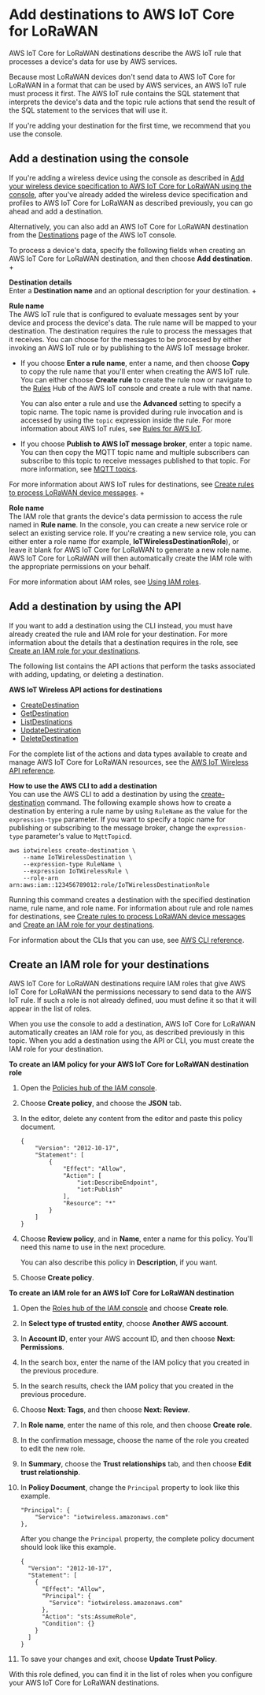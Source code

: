 # Add destinations to AWS IoT Core for LoRaWAN<a name="connect-iot-lorawan-create-destinations"></a>

AWS IoT Core for LoRaWAN destinations describe the AWS IoT rule that processes a device's data for use by AWS services\.

Because most LoRaWAN devices don't send data to AWS IoT Core for LoRaWAN in a format that can be used by AWS services, an AWS IoT rule must process it first\. The AWS IoT rule contains the SQL statement that interprets the device's data and the topic rule actions that send the result of the SQL statement to the services that will use it\.

If you're adding your destination for the first time, we recommend that you use the console\. 

## Add a destination using the console<a name="connect-iot-lorawan-create-destination-console"></a>

If you're adding a wireless device using the console as described in [Add your wireless device specification to AWS IoT Core for LoRaWAN using the console](connect-iot-lorawan-end-devices-add.md#connect-iot-lorawan-end-device-spec-console), after you've already added the wireless device specification and profiles to AWS IoT Core for LoRaWAN as described previously, you can go ahead and add a destination\.

Alternatively, you can also add an AWS IoT Core for LoRaWAN destination from the [ Destinations](https://console.aws.amazon.com/iot/home#/wireless/destinations) page of the AWS IoT console\.

To process a device's data, specify the following fields when creating an AWS IoT Core for LoRaWAN destination, and then choose **Add destination**\.
+ 

**Destination details**  
Enter a **Destination name** and an optional description for your destination\.
+ 

**Rule name**  
The AWS IoT rule that is configured to evaluate messages sent by your device and process the device's data\. The rule name will be mapped to your destination\. The destination requires the rule to process the messages that it receives\. You can choose for the messages to be processed by either invoking an AWS IoT rule or by publishing to the AWS IoT message broker\.
  + If you choose **Enter a rule name**, enter a name, and then choose **Copy** to copy the rule name that you'll enter when creating the AWS IoT rule\. You can either choose **Create rule** to create the rule now or navigate to the [Rules](https://console.aws.amazon.com/iot/home#/create/rule) Hub of the AWS IoT console and create a rule with that name\.

    You can also enter a rule and use the **Advanced** setting to specify a topic name\. The topic name is provided during rule invocation and is accessed by using the `topic` expression inside the rule\. For more information about AWS IoT rules, see [Rules for AWS IoT](iot-rules.md)\.
  + If you choose **Publish to AWS IoT message broker**, enter a topic name\. You can then copy the MQTT topic name and multiple subscribers can subscribe to this topic to receive messages published to that topic\. For more information, see [MQTT topics](topics.md)\.

  For more information about AWS IoT rules for destinations, see [Create rules to process LoRaWAN device messages](connect-iot-lorawan-destination-rules.md)\.
+ 

**Role name**  
The IAM role that grants the device's data permission to access the rule named in **Rule name**\. In the console, you can create a new service role or select an existing service role\. If you're creating a new service role, you can either enter a role name \(for example, **IoTWirelessDestinationRole**\), or leave it blank for AWS IoT Core for LoRaWAN to generate a new role name\. AWS IoT Core for LoRaWAN will then automatically create the IAM role with the appropriate permissions on your behalf\.

  For more information about IAM roles, see [Using IAM roles](https://docs.aws.amazon.com/IAM/latest/UserGuide/id_roles_use.html)\.

## Add a destination by using the API<a name="connect-iot-lorawan-create-destination-api"></a>

If you want to add a destination using the CLI instead, you must have already created the rule and IAM role for your destination\. For more information about the details that a destination requires in the role, see [Create an IAM role for your destinations](#connect-iot-lorawan-create-destinations-roles)\.

The following list contains the API actions that perform the tasks associated with adding, updating, or deleting a destination\.

**AWS IoT Wireless API actions for destinations**
+ [CreateDestination](https://docs.aws.amazon.com/iot-wireless/2020-11-22/apireference/API_CreateDestination.html)
+ [GetDestination](https://docs.aws.amazon.com/iot-wireless/2020-11-22/apireference/API_GetDestination.html)
+ [ListDestinations](https://docs.aws.amazon.com/iot-wireless/2020-11-22/apireference/API_ListDestinations.html)
+ [ UpdateDestination](https://docs.aws.amazon.com/iot-wireless/2020-11-22/apireference/API_UpdateDestination.html)
+ [DeleteDestination](https://docs.aws.amazon.com/iot-wireless/2020-11-22/apireference/API_DeleteDestination.html)

For the complete list of the actions and data types available to create and manage AWS IoT Core for LoRaWAN resources, see the [AWS IoT Wireless API reference](https://docs.aws.amazon.com/iot-wireless/2020-11-22/apireference/welcome.html)\.

**How to use the AWS CLI to add a destination**  
You can use the AWS CLI to add a destination by using the [create\-destination](https://docs.aws.amazon.com/cli/latest/reference/iotwireless/create-destination.html) command\. The following example shows how to create a destination by entering a rule name by using `RuleName` as the value for the `expression-type` parameter\. If you want to specify a topic name for publishing or subscribing to the message broker, change the `expression-type` parameter's value to `MqttTopic`d\.

```
aws iotwireless create-destination \
    --name IoTWirelessDestination \
    --expression-type RuleName \
    --expression IoTWirelessRule \
    --role-arn arn:aws:iam::123456789012:role/IoTWirelessDestinationRole
```

Running this command creates a destination with the specified destination name, rule name, and role name\. For information about rule and role names for destinations, see [Create rules to process LoRaWAN device messages](connect-iot-lorawan-destination-rules.md) and [Create an IAM role for your destinations](#connect-iot-lorawan-create-destinations-roles)\.

For information about the CLIs that you can use, see [AWS CLI reference](https://docs.aws.amazon.com/cli/latest/reference/iotwireless/index.html)\. 

## Create an IAM role for your destinations<a name="connect-iot-lorawan-create-destinations-roles"></a>

AWS IoT Core for LoRaWAN destinations require IAM roles that give AWS IoT Core for LoRaWAN the permissions necessary to send data to the AWS IoT rule\. If such a role is not already defined, uou must define it so that it will appear in the list of roles\.

When you use the console to add a destination, AWS IoT Core for LoRaWAN automatically creates an IAM role for you, as described previously in this topic\. When you add a destination using the API or CLI, you must create the IAM role for your destination\.

**To create an IAM policy for your AWS IoT Core for LoRaWAN destination role**

1. Open the [ Policies hub of the IAM console](https://console.aws.amazon.com/iam/home#/policies)\.

1. Choose **Create policy**, and choose the **JSON** tab\.

1. In the editor, delete any content from the editor and paste this policy document\.

   ```
   {
       "Version": "2012-10-17",
       "Statement": [
           {
               "Effect": "Allow",
               "Action": [
                   "iot:DescribeEndpoint",
                   "iot:Publish"
               ],
               "Resource": "*"
           }
       ]
   }
   ```

1. Choose **Review policy**, and in **Name**, enter a name for this policy\. You'll need this name to use in the next procedure\.

   You can also describe this policy in **Description**, if you want\.

1. Choose **Create policy**\.

**To create an IAM role for an AWS IoT Core for LoRaWAN destination**

1. Open the [ Roles hub of the IAM console](https://console.aws.amazon.com/iam/home#/roles) and choose **Create role**\.

1. In **Select type of trusted entity**, choose **Another AWS account**\.

1. In **Account ID**, enter your AWS account ID, and then choose **Next: Permissions**\.

1. In the search box, enter the name of the IAM policy that you created in the previous procedure\.

1. In the search results, check the IAM policy that you created in the previous procedure\.

1. Choose **Next: Tags**, and then choose **Next: Review**\.

1. In **Role name**, enter the name of this role, and then choose **Create role**\.

1. In the confirmation message, choose the name of the role you created to edit the new role\.

1. In **Summary**, choose the **Trust relationships** tab, and then choose **Edit trust relationship**\.

1. In **Policy Document**, change the `Principal` property to look like this example\.

   ```
   "Principal": { 
       "Service": "iotwireless.amazonaws.com" 
   },
   ```

   After you change the `Principal` property, the complete policy document should look like this example\.

   ```
   {
     "Version": "2012-10-17",
     "Statement": [
       {
         "Effect": "Allow",
         "Principal": {
           "Service": "iotwireless.amazonaws.com"
         },
         "Action": "sts:AssumeRole",
         "Condition": {}
       }
     ]
   }
   ```

1. To save your changes and exit, choose **Update Trust Policy**\.

With this role defined, you can find it in the list of roles when you configure your AWS IoT Core for LoRaWAN destinations\.